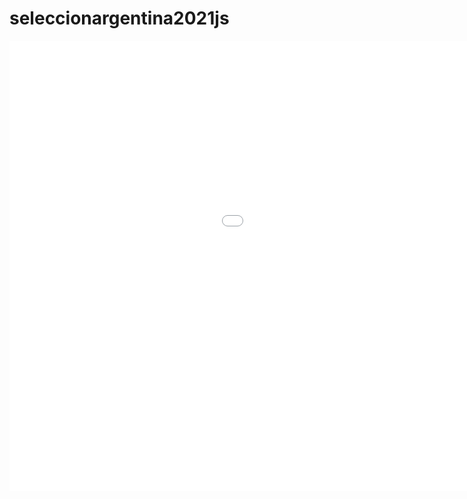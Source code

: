 # seleccionargentina2021js

<iframe src='//gifs.com/embed/afaqatar01-lRg6QJ' frameborder='0' scrolling='no' width='1280px' height='720px' style='-webkit-backface-visibility: hidden;-webkit-transform: scale(1);' ></iframe>
